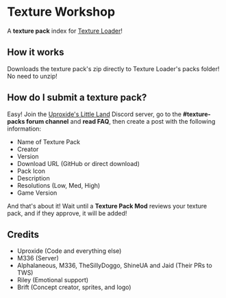 # Texture Workshop

A **texture pack** index for [Texture Loader](mod:geode.texture-loader)!

## How it works
Downloads the texture pack's zip directly to Texture Loader's packs folder! No need to unzip!

## How do I submit a texture pack?
Easy!
Join the [Uproxide's Little Land](https://discord.gg/pUGPY9hQ22) Discord server,
go to the **#texture-packs forum channel** and **read FAQ**, then create a post with the following information:
- Name of Texture Pack
- Creator
- Version
- Download URL (GitHub or direct download)
- Pack Icon
- Description
- Resolutions (Low, Med, High)
- Game Version

And that's about it! Wait until a **Texture Pack Mod** reviews your texture pack, and if they approve, it will be added!

## Credits
- Uproxide (Code and everything else)
- M336 (Server)
- Alphalaneous, M336, TheSillyDoggo, ShineUA and Jaid (Their PRs to TWS)
- Riley (Emotional support)
- Brift (Concept creator, sprites, and logo)
